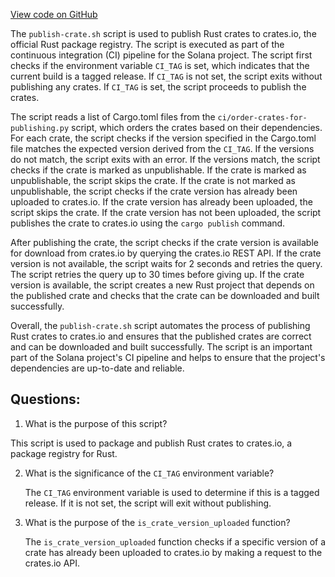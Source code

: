 [View code on GitHub](https://github.com/solana-labs/solana/blob/master/ci/publish-crate.sh)

The `publish-crate.sh` script is used to publish Rust crates to crates.io, the official Rust package registry. The script is executed as part of the continuous integration (CI) pipeline for the Solana project. The script first checks if the environment variable `CI_TAG` is set, which indicates that the current build is a tagged release. If `CI_TAG` is not set, the script exits without publishing any crates. If `CI_TAG` is set, the script proceeds to publish the crates.

The script reads a list of Cargo.toml files from the `ci/order-crates-for-publishing.py` script, which orders the crates based on their dependencies. For each crate, the script checks if the version specified in the Cargo.toml file matches the expected version derived from the `CI_TAG`. If the versions do not match, the script exits with an error. If the versions match, the script checks if the crate is marked as unpublishable. If the crate is marked as unpublishable, the script skips the crate. If the crate is not marked as unpublishable, the script checks if the crate version has already been uploaded to crates.io. If the crate version has already been uploaded, the script skips the crate. If the crate version has not been uploaded, the script publishes the crate to crates.io using the `cargo publish` command.

After publishing the crate, the script checks if the crate version is available for download from crates.io by querying the crates.io REST API. If the crate version is not available, the script waits for 2 seconds and retries the query. The script retries the query up to 30 times before giving up. If the crate version is available, the script creates a new Rust project that depends on the published crate and checks that the crate can be downloaded and built successfully.

Overall, the `publish-crate.sh` script automates the process of publishing Rust crates to crates.io and ensures that the published crates are correct and can be downloaded and built successfully. The script is an important part of the Solana project's CI pipeline and helps to ensure that the project's dependencies are up-to-date and reliable.
## Questions: 
 1. What is the purpose of this script?
   
   This script is used to package and publish Rust crates to crates.io, a package registry for Rust.

2. What is the significance of the `CI_TAG` environment variable?
   
   The `CI_TAG` environment variable is used to determine if this is a tagged release. If it is not set, the script will exit without publishing.

3. What is the purpose of the `is_crate_version_uploaded` function?
   
   The `is_crate_version_uploaded` function checks if a specific version of a crate has already been uploaded to crates.io by making a request to the crates.io API.